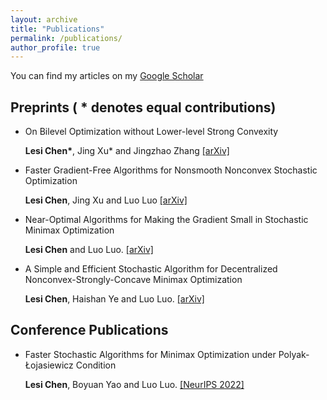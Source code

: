 ```yaml
---
layout: archive
title: "Publications"
permalink: /publications/
author_profile: true
---
```


You can find my articles on my [Google Scholar](https://scholar.google.com/citations?user=ynGzhugAAAAJ&hl=en&oi=ao)

## Preprints ( \* denotes equal contributions)

* On Bilevel Optimization without Lower-level Strong Convexity

  **Lesi Chen\***, Jing Xu\* and Jingzhao Zhang [[arXiv]](https://arxiv.org/abs/2301.00712)

* Faster Gradient-Free Algorithms for Nonsmooth Nonconvex Stochastic Optimization
 
  **Lesi Chen**, Jing Xu and Luo Luo [[arXiv]](https://arxiv.org/pdf/2301.06428.pdf)
  
* Near-Optimal Algorithms for Making the Gradient Small in Stochastic Minimax Optimization
 
  **Lesi Chen** and Luo Luo. [[arXiv]](https://arxiv.org/abs/2208.05925) 
  
* A Simple and Efficient Stochastic Algorithm for Decentralized Nonconvex-Strongly-Concave Minimax Optimization
  
  **Lesi Chen**, Haishan Ye and Luo Luo. [[arXiv]](https://arxiv.org/pdf/2212.02387.pdf) 
  


## Conference Publications
* Faster Stochastic Algorithms for Minimax Optimization under Polyak-Łojasiewicz Condition

  **Lesi Chen**, Boyuan Yao and Luo Luo. [[NeurIPS 2022]](https://openreview.net/pdf?id=JSha3zfdmSo) 
  
  

  
  
  

